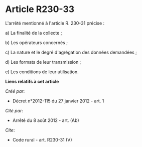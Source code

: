 # Article R230-33

L'arrêté mentionné à l'article R. 230-31 précise : 

a) La finalité de la collecte ; 

b) Les opérateurs concernés ; 

c) La nature et le degré d'agrégation des données demandées ; 

d) Les formats de leur transmission ; 

e) Les conditions de leur utilisation.

**Liens relatifs à cet article**

_Créé par_:

  - Décret n°2012-115 du 27 janvier 2012 - art. 1

_Cité par_:

  - Arrêté du 8 août 2012 - art. (Ab)

_Cite_:

  - Code rural - art. R230-31 (V)
